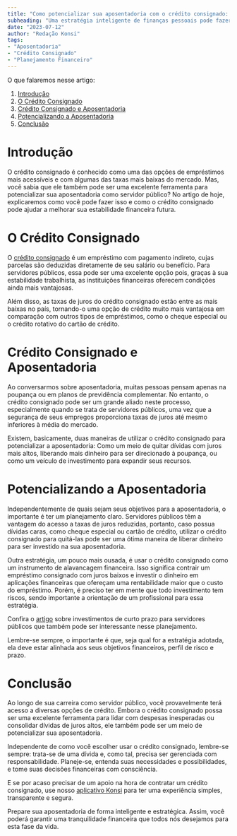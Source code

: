 ```yaml
---
title: "Como potencializar sua aposentadoria com o crédito consignado: um guia para servidores públicos"
subheading: "Uma estratégia inteligente de finanças pessoais pode fazer toda a diferença na qualidade do seu futuro financeiro. Conheça como o crédito consignado pode ajudar."
date: "2023-07-12"
author: "Redação Konsi"
tags:
- "Aposentadoria"
- "Crédito Consignado"
- "Planejamento Financeiro"
---
```


O que falaremos nesse artigo:

1. [Introdução](#introducao)
2. [O Crédito Consignado](#credito-consignado)
3. [Crédito Consignado e Aposentadoria](#credito-e-aposentadoria)
4. [Potencializando a Aposentadoria](#potencializando-aposentadoria)
5. [Conclusão](#conclusao)

# Introdução <a id='introducao'></a>

O crédito consignado é conhecido como uma das opções de empréstimos mais acessíveis e com algumas das taxas mais baixas do mercado. Mas, você sabia que ele também pode ser uma excelente ferramenta para potencializar sua aposentadoria como servidor público? No artigo de hoje, explicaremos como você pode fazer isso e como o crédito consignado pode ajudar a melhorar sua estabilidade financeira futura.

# O Crédito Consignado <a id='credito-consignado'></a>

O [crédito consignado](https://konsi.com.br/postagens/credito-consignado-como-utilizar-com-sabedoria/) é um empréstimo com pagamento indireto, cujas parcelas são deduzidas diretamente de seu salário ou benefício. Para servidores públicos, essa pode ser uma excelente opção pois, graças à sua estabilidade trabalhista, as instituições financeiras oferecem condições ainda mais vantajosas.

Além disso, as taxas de juros do crédito consignado estão entre as mais baixas no país, tornando-o uma opção de crédito muito mais vantajosa em comparação com outros tipos de empréstimos, como o cheque especial ou o crédito rotativo do cartão de crédito.

# Crédito Consignado e Aposentadoria <a id='credito-e-aposentadoria'></a>

Ao conversarmos sobre aposentadoria, muitas pessoas pensam apenas na poupança ou em planos de previdência complementar. No entanto, o crédito consignado pode ser um grande aliado neste processo, especialmente quando se trata de servidores públicos, uma vez que a segurança de seus empregos proporciona taxas de juros até mesmo inferiores à média do mercado.

Existem, basicamente, duas maneiras de utilizar o crédito consignado para potencializar a aposentadoria: Como um meio de quitar dívidas com juros mais altos, liberando mais dinheiro para ser direcionado à poupança, ou como um veículo de investimento para expandir seus recursos.

# Potencializando a Aposentadoria <a id='potencializando-aposentadoria'></a>

Independentemente de quais sejam seus objetivos para a aposentadoria, o importante é ter um planejamento claro. Servidores públicos têm a vantagem do acesso a taxas de juros reduzidas, portanto, caso possua dívidas caras, como cheque especial ou cartão de crédito, utilizar o crédito consignado para quitá-las pode ser uma ótima maneira de liberar dinheiro para ser investido na sua aposentadoria.

Outra estratégia, um pouco mais ousada, é usar o crédito consignado como um instrumento de alavancagem financeira. Isso significa contrair um empréstimo consignado com juros baixos e investir o dinheiro em aplicações financeiras que ofereçam uma rentabilidade maior que o custo do empréstimo. Porém, é preciso ter em mente que todo investimento tem riscos, sendo importante a orientação de um profissional para essa estratégia.

Confira o [artigo](https://konsi.com.br/postagens/investimentos-a-curto-prazo-para-servidores-pblicos-opes-seguras-e-rentveis/) sobre investimentos de curto prazo para servidores públicos que também pode ser interessante nesse planejamento.

Lembre-se sempre, o importante é que, seja qual for a estratégia adotada, ela deve estar alinhada aos seus objetivos financeiros, perfil de risco e prazo.

# Conclusão <a id='conclusao'></a>

Ao longo de sua carreira como servidor público, você provavelmente terá acesso a diversas opções de crédito. Embora o crédito consignado possa ser uma excelente ferramenta para lidar com despesas inesperadas ou consolidar dívidas de juros altos, ele também pode ser um meio de potencializar sua aposentadoria.

Independente de como você escolher usar o crédito consignado, lembre-se sempre: trata-se de uma dívida e, como tal, precisa ser gerenciada com responsabilidade. Planeje-se, entenda suas necessidades e possibilidades, e tome suas decisões financeiras com consciência.

E se por acaso precisar de um apoio na hora de contratar um crédito consignado, use nosso [aplicativo Konsi](https://konsi.com.br/aplicativo) para ter uma experiência simples, transparente e segura.
 
Prepare sua aposentadoria de forma inteligente e estratégica. Assim, você poderá garantir uma tranquilidade financeira que todos nós desejamos para esta fase da vida.
